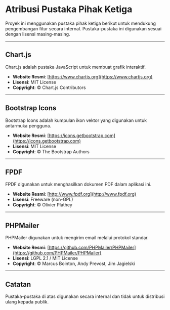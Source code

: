 # Atribusi Pustaka Pihak Ketiga

Proyek ini menggunakan pustaka pihak ketiga berikut untuk mendukung pengembangan fitur secara internal. Pustaka-pustaka ini digunakan sesuai dengan lisensi masing-masing.

---

## Chart.js
Chart.js adalah pustaka JavaScript untuk membuat grafik interaktif.

- **Website Resmi**: [https://www.chartjs.org](https://www.chartjs.org)  
- **Lisensi**: MIT License  
- **Copyright**: © Chart.js Contributors  

---

## Bootstrap Icons
Bootstrap Icons adalah kumpulan ikon vektor yang digunakan untuk antarmuka pengguna.

- **Website Resmi**: [https://icons.getbootstrap.com](https://icons.getbootstrap.com)  
- **Lisensi**: MIT License  
- **Copyright**: © The Bootstrap Authors  

---

## FPDF
FPDF digunakan untuk menghasilkan dokumen PDF dalam aplikasi ini.

- **Website Resmi**: [http://www.fpdf.org](http://www.fpdf.org)  
- **Lisensi**: Freeware (non-GPL)  
- **Copyright**: © Olivier Plathey  

---

## PHPMailer
PHPMailer digunakan untuk mengirim email melalui protokol standar.

- **Website Resmi**: [https://github.com/PHPMailer/PHPMailer](https://github.com/PHPMailer/PHPMailer)  
- **Lisensi**: LGPL 2.1 / MIT License  
- **Copyright**: © Marcus Bointon, Andy Prevost, Jim Jagielski  

---

## Catatan
Pustaka-pustaka di atas digunakan secara internal dan tidak untuk distribusi ulang kepada publik.
